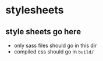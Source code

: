 # stylesheets

## style sheets go here
- only sass files should go in this dir
- compiled css should go in `build/`
